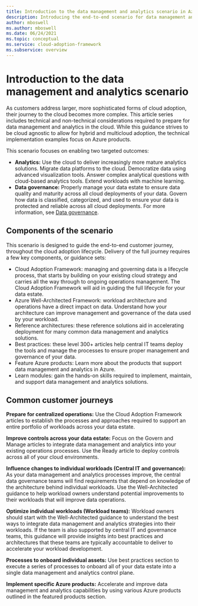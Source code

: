 ```yaml
---
title: Introduction to the data management and analytics scenario in Azure
description: Introducing the end-to-end scenario for data management and analytics in the cloud, with a focus on Azure implementation
author: mboswell
ms.author: mboswell
ms.date: 06/24/2021
ms.topic: conceptual
ms.service: cloud-adoption-framework
ms.subservice: overview
---
```


# Introduction to the data management and analytics scenario

As customers address larger, more sophisticated forms of cloud adoption, their journey to the cloud becomes more complex. This article series includes technical and non-technical considerations required to prepare for data management and analytics in the cloud. While this guidance strives to be cloud agnostic to allow for hybrid and multicloud adoption, the technical implementation examples focus on Azure products.

This scenario focuses on enabling two targeted outcomes:

- **Analytics:** Use the cloud to deliver increasingly more mature analytics solutions. Migrate data platforms to the cloud. Democratize data using advanced visualization tools. Answer complex analytical questions with cloud-based analytics tools. Extend workloads with machine learning.
- **Data governance:** Properly manage your data estate to ensure data quality and maturity across all cloud deployments of your data. Govern how data is classified, categorized, and used to ensure your data is protected and reliable across all cloud deployments. For more information, see [Data governance](./govern.md).

## Components of the scenario

This scenario is designed to guide the end-to-end customer journey, throughout the cloud adoption lifecycle. Delivery of the full journey requires a few key components, or guidance sets:

- Cloud Adoption Framework: managing and governing data is a lifecycle process, that starts by building on your existing cloud strategy and carries all the way through to ongoing operations management. The Cloud Adoption Framework will aid in guiding the full lifecycle for your data estate.
- Azure Well-Architected Framework: workload architecture and operations have a direct impact on data. Understand how your architecture can improve management and governance of the data used by your workload.
- Reference architectures: these reference solutions aid in accelerating deployment for many common data management and analytics solutions.
- Best practices: these level 300+ articles help central IT teams deploy the tools and manage the processes to ensure proper management and governance of your data.
- Feature Azure products: Learn more about the products that support data management and analytics in Azure.
- Learn modules: gain the hands-on skills required to implement, maintain, and support data management and analytics solutions.

## Common customer journeys

**Prepare for centralized operations:** Use the Cloud Adoption Framework articles to establish the processes and approaches required to support an entire portfolio of workloads across your data estate.

**Improve controls across your data estate:** Focus on the Govern and Manage articles to integrate data management and analytics into your existing operations processes. Use the Ready article to deploy controls across all of your cloud environments.

**Influence changes to individual workloads (Central IT and governance):** As your data management and analytics processes improve, the central data governance teams will find requirements that depend on knowledge of the architecture behind individual workloads. Use the Well-Architected guidance to help workload owners understand potential improvements to their workloads that will improve data operations.

**Optimize individual workloads (Workload teams):** Workload owners should start with the Well-Architected guidance to understand the best ways to integrate data management and analytics strategies into their workloads. If the team is also supported by central IT and governance teams, this guidance will provide insights into best practices and architectures that these teams are typically accountable to deliver to accelerate your workload development.

**Processes to onboard individual assets:** Use best practices section to execute a series of processes to onboard all of your data estate into a single data management and analytics control plane.

**Implement specific Azure products:** Accelerate and improve data management and analytics capabilities by using various Azure products outlined in the featured products section.
